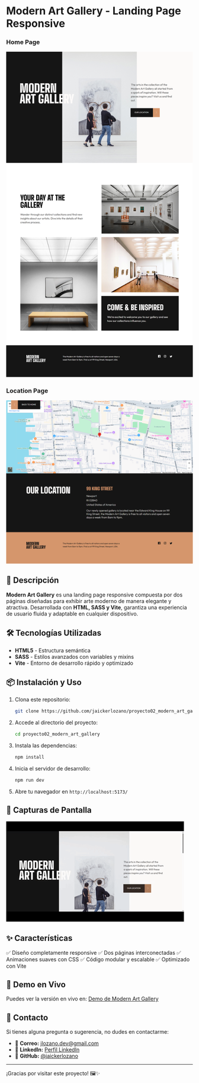 # Modern Art Gallery - Landing Page Responsive

### Home Page
![Modern Art Gallery Preview](https://github.com/jaickerlozano/proyecto02_modern_art_gallery/blob/main/public/imagen_home_modern_art_gallery.png)

### Location Page
![Modern Art Gallery Preview](https://github.com/jaickerlozano/proyecto02_modern_art_gallery/blob/main/public/imagen_location_modern_art_gallery.png)

## 🎨 Descripción

**Modern Art Gallery** es una landing page responsive compuesta por dos páginas diseñadas para exhibir arte moderno de manera elegante y atractiva. Desarrollada con **HTML, SASS y Vite**, garantiza una experiencia de usuario fluida y adaptable en cualquier dispositivo.

## 🛠️ Tecnologías Utilizadas

- **HTML5** - Estructura semántica
- **SASS** - Estilos avanzados con variables y mixins
- **Vite** - Entorno de desarrollo rápido y optimizado

## 📦 Instalación y Uso

1. Clona este repositorio:
   ```bash
   git clone https://github.com/jaickerlozano/proyecto02_modern_art_gallery.git
   ```
2. Accede al directorio del proyecto:
   ```bash
   cd proyecto02_modern_art_gallery
   ```
3. Instala las dependencias:
   ```bash
   npm install
   ```
4. Inicia el servidor de desarrollo:
   ```bash
   npm run dev
   ```
5. Abre tu navegador en `http://localhost:5173/`

## 🎥 Capturas de Pantalla

![Header GathSession Preview](https://github.com/jaickerlozano/proyecto02_modern_art_gallery/blob/main/public/modern_art_gallery_gif.gif)

## ✨ Características

✅ Diseño completamente responsive
✅ Dos páginas interconectadas
✅ Animaciones suaves con CSS
✅ Código modular y escalable
✅ Optimizado con Vite

## 🔗 Demo en Vivo

Puedes ver la versión en vivo en: [Demo de Modern Art Gallery](https://jaickerlozano.github.io/proyecto02_modern_art_gallery/)

## 📩 Contacto

Si tienes alguna pregunta o sugerencia, no dudes en contactarme:

- 📧 **Correo:** [jlozano.dev@gmail.com](mailto:jlozano.dev@gmail.com)
- 🔗 **LinkedIn:** [Perfil LinkedIn](https://www.linkedin.com/in/jaicker-rafael-lozano-flores-970197264)
- 🐙 **GitHub:** [@jaickerlozano](https://github.com/jaickerlozano)

---

¡Gracias por visitar este proyecto! 🖼️✨
